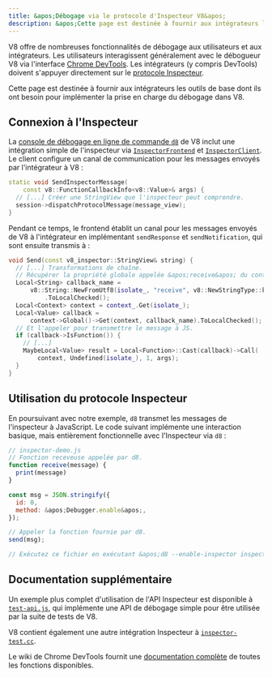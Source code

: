 ```yaml
---
title: &apos;Débogage via le protocole d'Inspecteur V8&apos;
description: &apos;Cette page est destinée à fournir aux intégrateurs les outils de base dont ils ont besoin pour implémenter la prise en charge du débogage dans V8.&apos;
---
```

V8 offre de nombreuses fonctionnalités de débogage aux utilisateurs et aux intégrateurs. Les utilisateurs interagissent généralement avec le débogueur V8 via l'interface [Chrome DevTools](https://developer.chrome.com/devtools). Les intégrateurs (y compris DevTools) doivent s'appuyer directement sur le [protocole Inspecteur](https://chromedevtools.github.io/debugger-protocol-viewer/tot/).

Cette page est destinée à fournir aux intégrateurs les outils de base dont ils ont besoin pour implémenter la prise en charge du débogage dans V8.

## Connexion à l'Inspecteur

La [console de débogage en ligne de commande `d8`](/docs/d8) de V8 inclut une intégration simple de l'inspecteur via [`InspectorFrontend`](https://cs.chromium.org/chromium/src/v8/src/d8/d8.cc?l=2286&rcl=608c4a9c391f3b7cac68068d61f2a8996f216973) et [`InspectorClient`](https://cs.chromium.org/chromium/src/v8/src/d8/d8.cc?l=2355&rcl=608c4a9c391f3b7cac68068d61f2a8996f216973). Le client configure un canal de communication pour les messages envoyés par l'intégrateur à V8 :

```cpp
static void SendInspectorMessage(
    const v8::FunctionCallbackInfo<v8::Value>& args) {
  // [...] Créer une StringView que l'inspecteur peut comprendre.
  session->dispatchProtocolMessage(message_view);
}
```

Pendant ce temps, le frontend établit un canal pour les messages envoyés de V8 à l'intégrateur en implémentant `sendResponse` et `sendNotification`, qui sont ensuite transmis à :

```cpp
void Send(const v8_inspector::StringView& string) {
  // [...] Transformations de chaîne.
  // Récupérer la propriété globale appelée &apos;receive&apos; du contexte actuel.
  Local<String> callback_name =
      v8::String::NewFromUtf8(isolate_, "receive", v8::NewStringType::kNormal)
          .ToLocalChecked();
  Local<Context> context = context_.Get(isolate_);
  Local<Value> callback =
      context->Global()->Get(context, callback_name).ToLocalChecked();
  // Et l'appeler pour transmettre le message à JS.
  if (callback->IsFunction()) {
    // [...]
    MaybeLocal<Value> result = Local<Function>::Cast(callback)->Call(
        context, Undefined(isolate_), 1, args);
  }
}
```

## Utilisation du protocole Inspecteur

En poursuivant avec notre exemple, `d8` transmet les messages de l'inspecteur à JavaScript. Le code suivant implémente une interaction basique, mais entièrement fonctionnelle avec l'Inspecteur via `d8` :

```js
// inspector-demo.js
// Fonction receveuse appelée par d8.
function receive(message) {
  print(message)
}

const msg = JSON.stringify({
  id: 0,
  method: &apos;Debugger.enable&apos;,
});

// Appeler la fonction fournie par d8.
send(msg);

// Exécutez ce fichier en exécutant &apos;d8 --enable-inspector inspector-demo.js&apos;.
```

## Documentation supplémentaire

Un exemple plus complet d'utilisation de l'API Inspecteur est disponible à [`test-api.js`](https://cs.chromium.org/chromium/src/v8/test/debugger/test-api.js?type=cs&q=test-api&l=1), qui implémente une API de débogage simple pour être utilisée par la suite de tests de V8.

V8 contient également une autre intégration Inspecteur à [`inspector-test.cc`](https://cs.chromium.org/chromium/src/v8/test/inspector/inspector-test.cc?q=inspector-te+package:%5Echromium$&l=1).

Le wiki de Chrome DevTools fournit une [documentation complète](https://chromedevtools.github.io/debugger-protocol-viewer/tot/) de toutes les fonctions disponibles.
